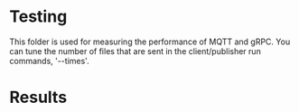 # Testing
This folder is used for measuring the performance of MQTT and gRPC. You can tune the number of files that are sent in the client/publisher run commands, '--times'.

# Results
